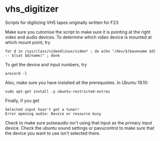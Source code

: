 # vhs_digitizer
Scripts for digitizing VHS tapes originally written for F23

Make sure you cutomise the script to make sure it is pointing at the right video and audio devices.  To determine which video device is mounted at which mount point, try 

```
for d in /sys/class/video4linux/video* ; do echo "/dev/$(basename $d) -- $(cat $d/name)" ; done
```

To get the device and input numbers, try 

```
arecord -l
``` 

Also, make sure you have installed all the prerequsites. In Ubuntu 19.10:

```
sudo apt-get install -y ubuntu-restricted-extras
```

Finally, if you get 

```
Selected input hasn't got a tuner!
Error opening audio: Device or resource busy
```

Check to make sure pulseaudio isn't using that input as the primary input device. Check the ubuntu sound settings or pavucontrol to make sure that the device you want to use isn't selected there.
